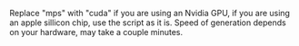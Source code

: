 Replace "mps" with "cuda" if you are using an Nvidia GPU, if you are using an apple sillicon chip, use the script as it is. Speed of generation depends on your hardware, may take a couple minutes. 
